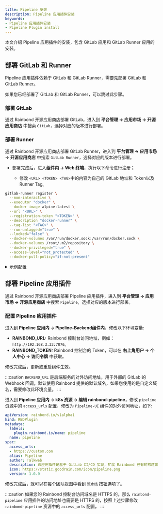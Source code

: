 ```yaml
---
title: Pipeline 安装
description: Pipeline 应用插件安装
keywords:
- Pipeline 应用插件安装
- Pipeline Plugin install
---
```


本文介绍 Pipeline 应用插件的安装，包含 GitLab 应用和 GitLab Runner 应用的安装。

## 部署 GitLab 和 Runner

Pipeline 应用插件依赖于 GitLab 和 GitLab Runner，需要先部署 GitLab 和 GitLab Runner。

如果您已经部署了 GitLab 和 GitLab Runner，可以跳过此步骤。

### 部署 GitLab

通过 Rainbond 开源应用商店部署 GitLab，进入到 **平台管理 -> 应用市场 -> 开源应用商店** 中搜索 `GitLab`，选择对应的版本进行部署。

### 部署 Runner

通过 Rainbond 开源应用商店部署 GitLab Runner，进入到 **平台管理 -> 应用市场 -> 开源应用商店** 中搜索 `GitLab Runner`，选择对应的版本进行部署。

* 部署完成后，进入**组件内 -> Web 终端**，执行以下命令进行注册；

  * 修改 `<URL> <TOKEN> <TAG>`中的内容为自己的 GitLab 地址和 Token以及 Runner Tag。

```bash
gitlab-runner register \
  --non-interactive \
  --executor "docker" \
  --docker-image alpine:latest \
  --url "<URL>" \
  --registration-token "<TOKEN>" \
  --description "docker-runner" \
  --tag-list "<TAG>" \
  --run-untagged="true" \
  --locked="false" \
  --docker-volumes /var/run/docker.sock:/var/run/docker.sock \
  --docker-volumes /root/.m2/repository \
  --docker-privileged="true" \
  --access-level="not_protected" \
  --docker-pull-policy="if-not-present"
```

<details>
  <summary>示例配置</summary>
  <div>

```bash
gitlab-runner register \
  --non-interactive \
  --executor "docker" \
  --docker-image alpine:latest \
  --url "http://80.gr6f750c.o67iknar.b5037d.grapps.cn" \
  --registration-token "yN7nsCp2U_Ry_S_NAUxs" \
  --description "docker-runner" \
  --tag-list "shanghai-runner" \
  --run-untagged="true" \
  --locked="false" \
  --docker-volumes /var/run/docker.sock:/var/run/docker.sock \
  --docker-volumes /root/.m2/repository \
  --docker-privileged="true" \
  --access-level="not_protected" \
  --docker-pull-policy="if-not-present"
```

  </div>
</details>

## 部署 Pipeline 应用插件

通过 Rainbond 开源应用商店部署 Pipeline 应用插件，进入到 **平台管理 -> 应用市场 -> 开源应用商店** 中搜索 `Pipeline`，选择对应的版本进行部署。

### 配置 Pipeline 应用插件

进入到 **Pipeline 应用内 -> Pipeline-Backend组件内**，修改以下环境变量:

* **RAINBOND_URL:** Rainbond 控制台访问地址，例如：`http://192.168.3.33:7070`。
* **RAINBOND_TOKEN:** Rainbond 控制台的 Token，可以在 **右上角用户 -> 个人中心 -> 访问令牌** 中获取。

修改完成后，更新或重启组件生效。

:::caution
`BACKEND_URL` 是后端服务的对外访问地址，用于外部的 GitLab 的 Webhook 回调，默认使用 Rainbond 提供的默认域名，如果您使用的是自定义域名，需要修改此环境变量。
:::

进入到 **Pipeline 应用内 -> k8s 资源 -> 编辑 rainbond-pipeline**，修改 `pipeline` 资源中的 `access_urls` 配置，修改为 `Pipeline-UI` 组件的对外访问地址，如下:

```yaml
apiVersion: rainbond.io/v1alpha1
kind: RBDPlugin
metadata:
  labels:
    plugin.rainbond.io/name: pipeline
  name: pipeline
spec:
  access_urls:
  - https://custom.com
  alias: Pipeline
  author: Talkweb
  description: 该应用插件是基于 GitLab CI/CD 实现，扩展 Rainbond 已有的构建体系。
  icon: https://static.goodrain.com/icon/pipeline.png
  version: 1.0.0
```

修改完成后，就可以在每个团队视图中看到 `流水线` 按钮选项了。

:::caution
如果您的 Rainbond 控制台访问域名是 HTTPS 的，那么 `rainbond-pipeline` 应用插件的访问地址也需要是 HTTPS 的，按照上述步骤修改 `rainbond-pipeline` 资源中的 `access_urls` 配置。
:::